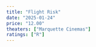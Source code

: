 ```yaml
---
title: "Flight Risk"
date: "2025-01-24"
price: "12.00"
theaters: ["Marquette Cinemas"]
ratings: ["R"]
---
```

